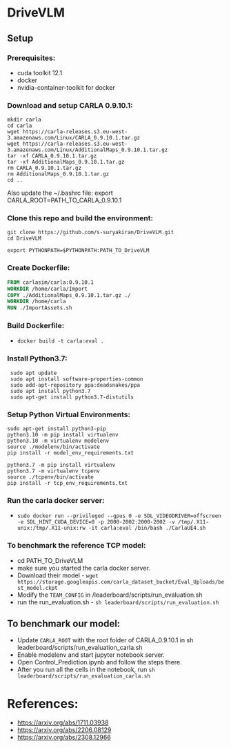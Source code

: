 # DriveVLM

## Setup

### Prerequisites:
- cuda toolkit 12.1
- docker
- nvidia-container-toolkit for docker

### Download and setup CARLA 0.9.10.1:
```
mkdir carla
cd carla
wget https://carla-releases.s3.eu-west-3.amazonaws.com/Linux/CARLA_0.9.10.1.tar.gz
wget https://carla-releases.s3.eu-west-3.amazonaws.com/Linux/AdditionalMaps_0.9.10.1.tar.gz
tar -xf CARLA_0.9.10.1.tar.gz
tar -xf AdditionalMaps_0.9.10.1.tar.gz
rm CARLA_0.9.10.1.tar.gz
rm AdditionalMaps_0.9.10.1.tar.gz
cd ..
```
Also update the ~/.bashrc file:
export CARLA_ROOT=PATH_TO_CARLA_0.9.10.1

### Clone this repo and build the environment:

```
git clone https://github.com/s-suryakiran/DriveVLM.git
cd DriveVLM
```

```
export PYTHONPATH=$PYTHONPATH:PATH_TO_DriveVLM
```

### Create Dockerfile:
```Dockerfile
FROM carlasim/carla:0.9.10.1
WORKDIR /home/carla/Import
COPY ./AdditionalMaps_0.9.10.1.tar.gz ./
WORKDIR /home/carla
RUN ./ImportAssets.sh
```

### Build Dockerfile:
- ```docker build -t carla:eval .```

### Install Python3.7:
```
 sudo apt update
 sudo apt install software-properties-common
 sudo add-apt-repository ppa:deadsnakes/ppa
 sudo apt install python3.7
 sudo apt-get install python3.7-distutils
```

### Setup Python Virtual Environments:
```
sudo apt-get install python3-pip
python3.10 -m pip install virtualenv
python3.10 -m virtualenv modelenv
source ./modelenv/bin/activate
pip install -r model_env_requirements.txt

python3.7 -m pip install virtualenv
python3.7 -m virtualenv tcpenv
source ./tcpenv/bin/activate
pip install -r tcp_env_requirements.txt
```

### Run the carla docker server:
- ```sudo docker run --privileged --gpus 0 -e SDL_VIDEODRIVER=offscreen -e SDL_HINT_CUDA_DEVICE=0 -p 2000-2002:2000-2002 -v /tmp/.X11-unix:/tmp/.X11-unix:rw -it carla:eval /bin/bash ./CarlaUE4.sh```

### To benchmark the reference TCP model:
- cd PATH_TO_DriveVLM
- make sure you started the carla docker server.
- Download their model - ```wget https://storage.googleapis.com/carla_dataset_bucket/Eval_Uploads/best_model.ckpt```
- Modify the ```TEAM_CONFIG``` in /leaderboard/scripts/run_evaluation.sh
- run the run_evaluation.sh - ```sh leaderboard/scripts/run_evaluation.sh```


## To benchmark our model:
- Update ```CARLA_ROOT``` with the root folder of CARLA_0.9.10.1 in sh leaderboard/scripts/run_evaluation_carla.sh
- Enable modelenv and start jupyter notebook server.
- Open Control_Prediction.ipynb and follow the steps there.
- After you run all the cells in the notebook, run
```sh leaderboard/scripts/run_evaluation_carla.sh```


# References:
- https://arxiv.org/abs/1711.03938
- https://arxiv.org/abs/2206.08129
- https://arxiv.org/abs/2308.12966